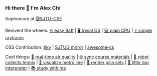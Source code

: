 ### Hi there 👋 I'm Alex Chi

Sophomore at [@SJTU-CSE](https://github.com/SJTU-CSE)

Reinvent the wheels:
[⛵ easy Raft](https://github.com/skyzh/raft-kvs")
|
[🖥️ trivial OS](https://github.com/skyzh/core-os-riscv)
|
[💻 plain CPU](https://github.com/skyzh/mips-simulator)
|
[⚡ simple raytracer](https://github.com/skyzh/raytracer.rs)

OSS Contribution: [tikv](https://github.com/tikv/tikv) | [SJTUG mirror](http://mirrors.sjtug.sjtu.edu.cn) | [awesome-cs](https://github.com/SJTU-CSE/awesome-cs)

Cool things:
[🌈 real-time air quality](https://bluesense.skyzh.xyz)
|
[🌐 sync course materials](https://github.com/skyzh/canvas_grab)
|
[🎾 robot collects tennis](https://github.com/skyzh/tenitsu)
|
[🚆 visualize metro line](https://github.com/skyzh/Meteor)
|
[🎇 render julia sets](https://github.com/skyzh/julia.metal)
|
[💎 little lisp interpreter](https://github.com/skyzh/lisp-interpreter)
|
[📚 study with me](https://github.com/skyzh/notes)
